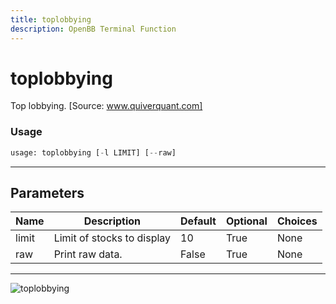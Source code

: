 ```yaml
---
title: toplobbying
description: OpenBB Terminal Function
---
```


# toplobbying

Top lobbying. [Source: www.quiverquant.com]

### Usage 
```python
usage: toplobbying [-l LIMIT] [--raw]
```
---
## Parameters

| Name | Description | Default | Optional | Choices |
| ---- | ----------- | ------- | -------- | ------- |
| limit | Limit of stocks to display | 10 | True | None |
| raw | Print raw data. | False | True | None |
---
![toplobbying](https://user-images.githubusercontent.com/46355364/154266510-5e46cafe-f4b6-4fa2-9b87-6ae5e1f1a726.png)

